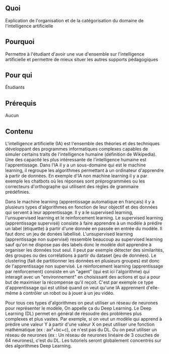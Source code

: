 ## Quoi
Explication de l'organisation et de la catégorisation du domaine de l'intelligence artificielle

## Pourquoi
Permettre à l'étudiant d'avoir une vue d'ensemble sur l'intelligence artificielle et permettre de mieux situer les autres supports pédagogiques

## Pour qui
Étudiants

## Prérequis 
Aucun

## Contenu
L'intelligence artificielle (IA) est l'ensemble des théories et des techniques développant des programmes informatiques complexes capables de simuler certains traits de l'intelligence humaine (définition de Wikipedia). Une des capacité les plus intéressante de l'intelligence humaine est l'apprentissage. Dans l'IA il y a un sous-domaine qui est le machine learning, il regroupe les algorithmes permettant à un ordinateur d'apprendre à partir de données. 
En exemple d'IA non machine learning il y a par exemple les chatbots où les réponses sont préprogrammées ou les correcteurs d'orthographe qui utilisent des règles de grammaire prédéfinies.

Dans le machine learning (apprentissage automatique en français) il y a plusieurs types d'algorithmes en fonction de leur objectif et des données qui servent à leur apprentissage.
Il y a le supervised learning, l'unsupervised learning et le reinforcement learning.
Le supervised learning (apprentissage supervisé) consiste à faire apprendre à un modèle à prédire un label (étiquette) à partir d'une donnée en passée en entrée du modèle. Il faut donc un jeu de donées labellisé.
L'unsupervised learning (apprentissage non supervisé) ressemble beaucoup au supervised learning sauf qu'on ne dispose pas des labels donc le modèle doit apprendre à organiser les données tout seul. Il peut par exemple détecter des similarités, des groupes ou des corrélations à partir du dataset (jeu de données). Le clustering (fait de partitionner les données en plusieurs groupes) est donc de l'apprentissage non supervisé.
Le reinforcement learning (apprentissage par renforcement) consiste en un "agent" (qui est ici l'algorithme) qui interagit avec un "environnement" en choisissant des actions et qui a pour but de maximiser la récompense qu'il reçoit. C'est par exemple ce type d'apprentissage qui est utilisé quand on veut qu'une IA apprennent d'elle-même à contrôler un robot ou à jouer à un jeu vidéo.

Pour tous ces types d'algorithmes on peut utiliser un réseau de neurones pour représenter le modèle, On appelle ça du Deep Learning. Le Deep Learning (DL) permet en général de résoudre des problèmes plus complexes et plus vastes. Par exemple, si on veut un modèle qui apprend à prédire une valeur Y à partir d'une valeur X on peut utiliser une fonction mathématique (ex : ax²+bc+c), ce n'est pas du DL. Ou on peut utiliser un réseau de neurones (ex : Un réseau de neurones linéaire de 3 couches de 64 neurones), c'est du DL. Les tutoriels seront globalement concentrés sur des algorithmes Deep Learning.



 
